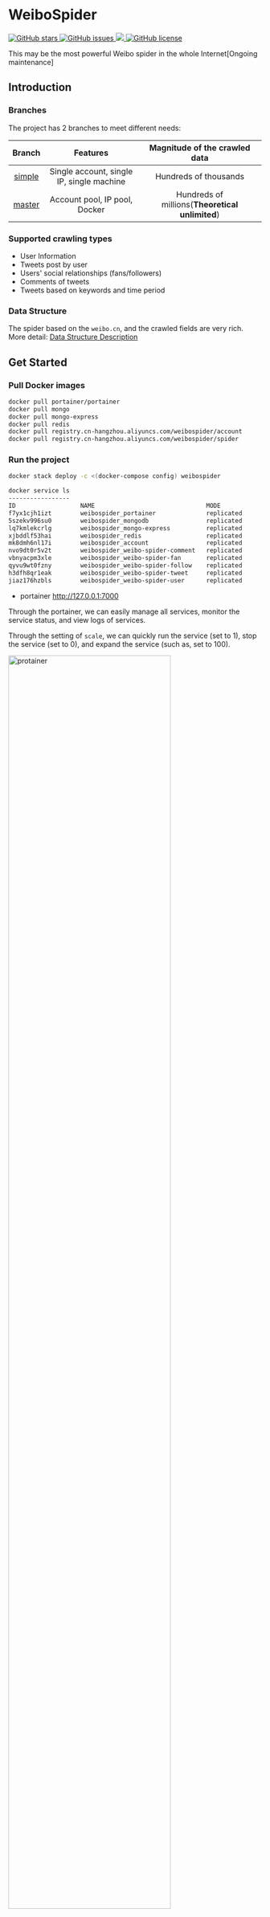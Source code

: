 # WeiboSpider
<a href="https://github.com/nghuyong/WeiboSpider/stargazers">
    <img src="https://img.shields.io/github/stars/nghuyong/WeiboSpider.svg?colorA=orange&colorB=orange&logo=github"
         alt="GitHub stars">
  </a>
  <a href="https://github.com/nghuyong/WeiboSpider/issues">
        <img src="https://img.shields.io/github/issues/nghuyong/WeiboSpider.svg"
             alt="GitHub issues">
  </a>
  <a href="https://github.com/nghuyong/WeiboSpider/">
        <img src="https://img.shields.io/github/last-commit/nghuyong/WeiboSpider.svg">
  </a>
  <a href="https://github.com/nghuyong/WeiboSpider/blob/master/LICENSE">
        <img src="https://img.shields.io/github/license/nghuyong/WeiboSpider.svg"
             alt="GitHub license">
</a>

This may be the most powerful Weibo spider in the whole Internet[Ongoing maintenance]

## Introduction

### Branches
The project has 2 branches to meet different needs:

|Branch|Features|Magnitude of the crawled data|
|:---:|:---:|:---:|
|[simple](https://github.com/nghuyong/WeiboSpider/tree/simple)|Single account, single IP, single machine|Hundreds of thousands|
|[master](https://github.com/nghuyong/WeiboSpider/tree/master)|Account pool, IP pool, Docker|Hundreds of millions(**Theoretical unlimited**)|

### Supported crawling types
- User Information
- Tweets post by user
- Users' social relationships (fans/followers)
- Comments of tweets
- Tweets based on keywords and time period

### Data Structure
The spider based on the `weibo.cn`, 
and the crawled fields are very rich.
More detail:
[Data Structure Description](./.github/data_stracture.md)

## Get Started

### Pull Docker images

```bash
docker pull portainer/portainer
docker pull mongo
docker pull mongo-express
docker pull redis
docker pull registry.cn-hangzhou.aliyuncs.com/weibospider/account
docker pull registry.cn-hangzhou.aliyuncs.com/weibospider/spider
```

### Run the project
```bash
docker stack deploy -c <(docker-compose config) weibospider
```

```bash
docker service ls 
-----------------
ID                  NAME                               MODE                REPLICAS            IMAGE                                                          PORTS
f7yx1cjh1izt        weibospider_portainer              replicated          1/1                 portainer/portainer:latest                                     *:7000->9000/tcp
5szekv996su0        weibospider_mongodb                replicated          1/1                 mongo:latest                                                   *:7001->27017/tcp
lq7kmlekcrlg        weibospider_mongo-express          replicated          1/1                 mongo-express:latest                                           *:7002->8081/tcp
xjbddlf53hai        weibospider_redis                  replicated          1/1                 redis:latest                                                   *:7003->6379/tcp
mk8dmh6nl17i        weibospider_account                replicated          1/1                 registry.cn-hangzhou.aliyuncs.com/weibospider/account:latest
nvo9dt0r5v2t        weibospider_weibo-spider-comment   replicated          1/1                 registry.cn-hangzhou.aliyuncs.com/weibospider/spider:latest
vbnyacpm3xle        weibospider_weibo-spider-fan       replicated          1/1                 registry.cn-hangzhou.aliyuncs.com/weibospider/spider:latest
qyvu9wt0fzny        weibospider_weibo-spider-follow    replicated          1/1                 registry.cn-hangzhou.aliyuncs.com/weibospider/spider:latest
h3dfh8qr1eak        weibospider_weibo-spider-tweet     replicated          1/1                 registry.cn-hangzhou.aliyuncs.com/weibospider/spider:latest
jiaz176hzbls        weibospider_weibo-spider-user      replicated          1/1                 registry.cn-hangzhou.aliyuncs.com/weibospider/spider:latest
```
- portainer http://127.0.0.1:7000 

Through the portainer, we can easily manage all services, 
monitor the service status, and view logs of services.

Through the setting of `scale`, we can quickly run the service (set to 1),
stop the service (set to 0), and expand the service (such as, set to 100).

<img src="./.github/images/protainer.png" width = "80%" height = "80%" alt="protainer" align=center />

- mongo-express http://127.0.0.1:7002

We can easily manage mongodb through mongo-express.

<img src="./.github/images/mongo-express.png" width = "80%" height = "80%" alt="mongo-express" align=center />


### Build Account Pool
**Prepare accounts without verification code**, we will discuss at [here](https://github.com/nghuyong/WeiboSpider/issues/139).

Fill the purchased accounts into the file`./weibospider/account/account.txt`,
and the format should be the same as `./weibospider/account/account_sample.txt`

Get the container id of `account_service` and enter into the container.
```bash
docker container ls | grep weibospider_account
1f15415443f8        registry.cn-hangzhou.aliyuncs.com/weibospider/account:latest   "python3"                22 minutes ago      Up 22 minutes                           weibospider_account.1.h091uc5sm0l1iz9oxpa7ypwak

docker exec -it 1f15415443f8 bash
root@1f15415443f8:/app#
```

Build accounts pool
```bash
root@1f15415443f8:/app# cd account
root@1f15415443f8:/app# python login.py
2020-04-15 11:56:56 ==============================
2020-04-15 11:56:56 start fetching cookie [zhanyuanben85c@163.com]
2020-04-15 11:57:04 cookie: _T_WM=0bfd51e7d3bdc1f914c5dbce3a4b20e0; SSOLoginState=1586923020; SUHB=010GS1NzSA-zOR; SCF=AmfAT-ydYBWL_ip0UMdV5KYFRwiWaFNTPoxWBgCc76c8PHXBkcp-CSNZArDRyyt1oShEm-T4Qukkw9W9n5eGrXA.; SUB=_2A25zkvZcDeRhGeFN71AY9i7FyzuIHXVRfJoUrDV6PUJbkdANLXjTkW1NQDAS-yKGeo_seRGTTKVAeOs1IG_ucher
2020-04-15 11:57:04 ==============================
2020-04-15 11:57:04 start fetching cookie [chuicong7188031104@163.com]
2020-04-15 11:57:11 cookie: _T_WM=6cf59fb4e2df7ba2b15e93d6bc184940; SSOLoginState=1586923028; SUHB=06ZV1_UTgTUirk; SCF=AvGBrUc4rNRZapeLXnQjOvrK9SyaN8dtGH_JfZamRkCRwCC6H1NJmJ6EVdZG26_lwfURJ233mRb5G-ZiM3WgGWA.; SUB=_2A25zkvZEDeRhGeFN71ET9S_Fzj6IHXVRfJoMrDV6PUJbkdANLRahkW1NQDAPyyhLB1NH_XSKtFoOQ2xwxkKWEMh5
2020-04-15 11:57:11 ==============================
2020-04-15 11:57:11 start fetching cookie [zhi21614055@163.com]
2020-04-15 11:57:19 cookie: _T_WM=6cc104aff523785aed114eb28996cb84; SSOLoginState=1586923035; SUHB=0bts1yfOjc42hI; SCF=AtAdd0uPAxdek8Hhh6JBOkxqFANmv7EqVebH6aHdY-3T_LUHoaIp6TaCo_57zCFZ-izJVcs01qs20b5cBpuwS_c.; SUB=_2A25zkvZLDeRhGeFN71AY9CjLwjuIHXVRfJoDrDV6PUJbkdANLWXjkW1NQDAJWlhRm6NkHCqHoOG9PBE1DOsaqX39
```
----
If you can’t buy accounts without a verification code, you can also [get cookies directly from the web](https://github.com/nghuyong/WeiboSpider/tree/simple#%E6%9B%BF%E6%8D%A2cookie),
Modify the parameters of  [insert_cookie](./weibospider/account/db_utils.py#L33).

```bash
# Add cookie one by one manually
root@1f15415443f8:/app# python db_utils.py
```

### Add Proxy IP
Rewrite the function [fetch_proxy](./weibospider/middlewares.py#L52).

### Init Redis

```bash
root@be3ac5910132:/app# python redis_init.py <arg>
```
The `arg` could be:
- `user`: Initialize the user information crawler queue, corresponding to `weibospider_weibo-spider-user`
- `fan`: Initialize the fans crawler queue, corresponding to `weibospider_weibo-spider-fan`
- `follow`: Initialize the follow crawler queue, corresponding to `weibospider_weibo-spider-follow`
- `comment`: Initialize the comment crawler queue, corresponding to `weibospider_weibo-spider-comment`
- `tweet_by_user_id`: Initialize the tweets based on users crawler queue, corresponding to `weibospider_weibo-spider-tweet`
- `tweet_by_keyword`: Initialize the tweets based on keywords and time crawler queue, corresponding to`weibospider_weibo-spider-tweet`

You can modify the `./weibospider/redis_init.py` according to your needs.

We take the arg to be `tweet_by_user_id` as example:
```bash
root@be3ac5910132:/app# python redis_init.py tweet_by_user_id
Add urls to tweet_spider:start_urls
Added: https://weibo.cn/1087770692/profile?page=1
Added: https://weibo.cn/1699432410/profile?page=1
Added: https://weibo.cn/1266321801/profile?page=1
```

### Run Spider
The spider will monitor whether the corresponding queue in the redis has urls, and 
when the queue has urls, the spider will auto run to crawl data.

<img src="./.github/images/spider.png" width = "80%" height = "80%" alt="spider" align=center />

We can see the real-time crawled data by mongo-express

<img src="./.github/images/data.png" width = "80%" height = "80%" alt="spider" align=center />


## Note for Speed
The final speed of the distributed crawler is related to the size of the account pool, 
the quality and quantity of the IP proxy, 
the bandwidth of the server, 
and the performance of the server (IO / memory / CPU).

The following is the settings and the corresponding speeds I tested for reference:

|Settings|Value|
|:---:|:---:|
|size of the account pool|1000+|
|size of the proxy IP pool|50+|
|[CONCURRENT_REQUESTS](./weibospider/settings.py#15)|16|
|[DOWNLOAD_DELAY](./weibospider/settings.py#18)|0.1s|
|[DOWNLOAD_TIMEOUT](./weibospider/settings.py#21)|3|
|numbers of spider containers|100|
|bandwidth of the server|30M|
|memory of the server|256GB|
|CPU of the server|E5-2650 v4 @ 2.20GHz * 48|

The result is that the number of crawled web pages per container and per minute is: **300+**, and the numbers of web pages crawled in one day is:

`300(pages/(container*min)) * 100(containers) * 60*24(mins/day) = 43,200,000(pages/day)` **43 million web pages**

If we crawl data of user information，`1(data/page)`, the amount of data crawled in one day is:

`43,200,000(pages/day) * 1(data/page) = 43,200,000(data/day)` **43 million**

If we crawl data of tweet/comment/relationship，`10(data/page)`, the amount of data crawled in one day is:
 
 `43,200,000(pages/day) * 10(data/page) = 432,000,000(data/day)` **4.3 billion**

## Last But Not The Least
Based on this project, I have crawled millions weibo active user data, and have built many weibo public opinion datasets: [weibo-public-opinion-datasets](https://github.com/nghuyong/weibo-public-opinion-datasets).

If you have any problems in using the project, you can open an issue to discuss.

If you have good ideas in social media computing / public opinion analysis, feel free to email me: nghuyong@163.com